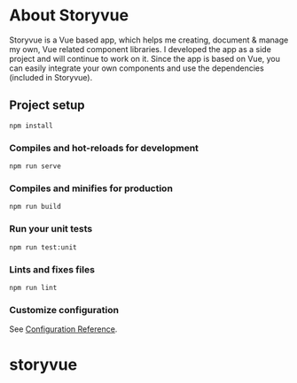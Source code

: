 # About Storyvue
Storyvue is a Vue based app, which helps me creating, document & manage my own, Vue related component libraries. I developed the app as a side project and will continue to work on it. Since the app is based on Vue, you can easily integrate your own components and use the dependencies (included in Storyvue).

## Project setup
```
npm install
```

### Compiles and hot-reloads for development
```
npm run serve
```

### Compiles and minifies for production
```
npm run build
```

### Run your unit tests
```
npm run test:unit
```

### Lints and fixes files
```
npm run lint
```

### Customize configuration
See [Configuration Reference](https://cli.vuejs.org/config/).
# storyvue
